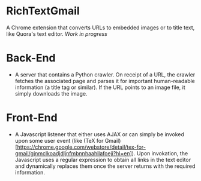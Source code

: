 # RichTextGmail
A Chrome extension that converts URLs to embedded images or to title text, like Quora's text editor. _Work in progress_

# Back-End

- A server that contains a Python crawler. On receipt of a URL, the crawler fetches the associated page and parses it for important human-readable information (a title tag or similar). If the URL points to an image file, it simply downloads the image. 

# Front-End

- A Javascript listener that either uses AJAX or can simply be invoked upon some user event (like (TeX for Gmail)[https://chrome.google.com/webstore/detail/tex-for-gmail/gjnmclkoadjdljnfmbnnhaahilafoeji?hl=en]). Upon invokation, the Javascript uses a regular expression to obtain all links in the text editor and dynamically replaces them once the server returns with the required information. 
